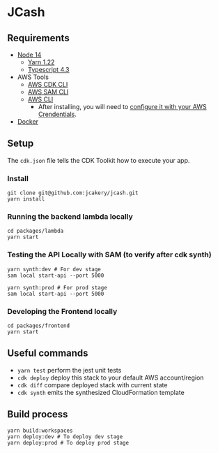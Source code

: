 # JCash

## Requirements

- [Node 14](https://nodejs.org/en/download/ "Node URL")
  - [Yarn 1.22](https://classic.yarnpkg.com/en/docs/install "Yarn URL")
  - [Typescript 4.3](https://www.typescriptlang.org/download "TS URL")
- AWS Tools
  - [AWS CDK CLI](https://docs.aws.amazon.com/cdk/latest/guide/cli.html "AWS CDK URL")
  - [AWS SAM CLI](https://docs.aws.amazon.com/serverless-application-model/latest/developerguide/serverless-sam-cli-install.html "AWS SAM URL")
  - [AWS CLI](https://docs.aws.amazon.com/cli/latest/userguide/install-cliv2.html "AWS CLI Download")
    - After installing, you will need to [configure it with your AWS Crendentials](https://docs.aws.amazon.com/cli/latest/userguide/cli-chap-configure.html "AWS CLI Configure").
- [Docker](https://docs.docker.com/get-docker/ "Docker URL")

## Setup

The `cdk.json` file tells the CDK Toolkit how to execute your app.

### Install

```shell
git clone git@github.com:jcakery/jcash.git
yarn install
```

### Running the backend lambda locally

```shell
cd packages/lambda
yarn start
```

### Testing the API Locally with SAM (to verify after cdk synth)

```shell
yarn synth:dev # For dev stage
sam local start-api --port 5000

yarn synth:prod # For prod stage
sam local start-api --port 5000
```

### Developing the Frontend locally

```shell
cd packages/frontend
yarn start
```

## Useful commands

- `yarn test` perform the jest unit tests
- `cdk deploy` deploy this stack to your default AWS account/region
- `cdk diff` compare deployed stack with current state
- `cdk synth` emits the synthesized CloudFormation template

## Build process

```shell
yarn build:workspaces
yarn deploy:dev # To deploy dev stage
yarn deploy:prod # To deploy prod stage
```
